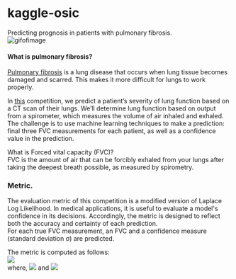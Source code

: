 # kaggle-osic
Predicting prognosis in patients with pulmonary fibrosis.  
![gifofimage](./imgs/sample.gif)
#### What is pulmonary fibrosis?  
[Pulmonary fibrosis](https://www.mayoclinic.org/diseases-conditions/pulmonary-fibrosis/symptoms-causes/syc-20353690) is a lung disease that occurs when lung tissue becomes damaged and scarred. This makes it more difficult for lungs to work properly.

In [this](https://www.kaggle.com/c/osic-pulmonary-fibrosis-progression) competition, we predict a patient’s severity of lung function based on a CT scan of their lungs. We’ll determine lung function based on output from a spirometer, which measures the volume of air inhaled and exhaled. The challenge is to use machine learning techniques to make a prediction: final three FVC measurements for each patient, as well as a confidence value in the prediction.   

What is Forced vital capacity (FVC)?    
FVC is the amount of air that can be forcibly exhaled from your lungs after taking the deepest breath possible, as measured by spirometry.  

### Metric.  
The evaluation metric of this competition is a modified version of Laplace Log Likelihood. In medical applications, it is useful to evaluate a model's confidence in its decisions. Accordingly, the metric is designed to reflect both the accuracy and certainty of each prediction.  
For each true FVC measurement, an FVC and a confidence measure (standard deviation σ) are predicted.   

The metric is computed as follows:  
  <img src="https://render.githubusercontent.com/render/math?math=metric = -\frac{\sqrt{2} \Delta}{\sigma_{clipped}} - \ln ( \sqrt{2} \sigma_{clipped} )">  
  where,
  <img src="https://render.githubusercontent.com/render/math?math=\sigma_{clipped} = max(\sigma, 70),"> and
  <img src="https://render.githubusercontent.com/render/math?math=\Delta = min ( | FVC_{true} - FVC_{predicted} |, 1000 )">  


  





